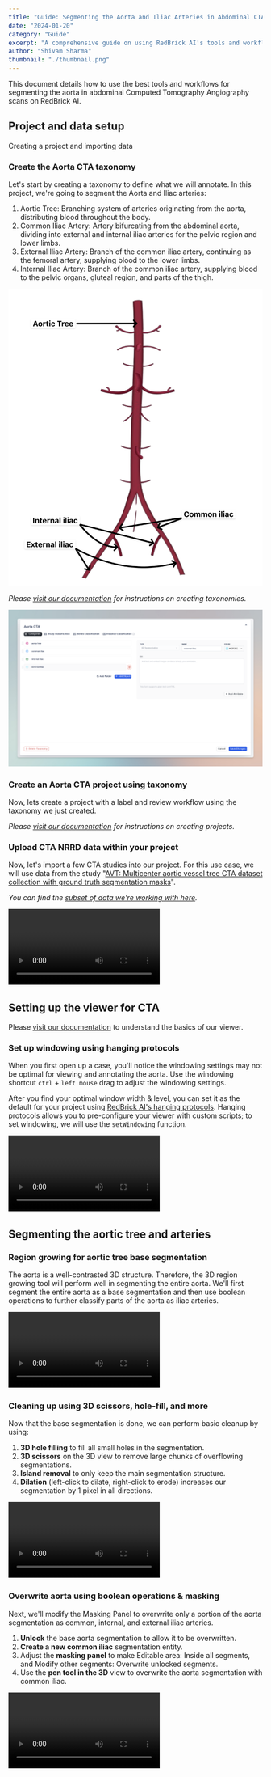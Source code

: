 ```yaml
---
title: "Guide: Segmenting the Aorta and Iliac Arteries in Abdominal CTA Scans"
date: "2024-01-20"
category: "Guide"
excerpt: "A comprehensive guide on using RedBrick AI's tools and workflows to segment the aorta and iliac arteries in abdominal CTA scans. Learn how to set up your project, use region growing for base segmentation, and apply boolean operations for detailed arterial classification."
author: "Shivam Sharma"
thumbnail: "./thumbnail.png"
---
```


This document details how to use the best tools and workflows for segmenting the aorta in abdominal Computed Tomography Angiography scans on RedBrick AI.

## Project and data setup

Creating a project and importing data

### Create the Aorta CTA taxonomy

Let's start by creating a taxonomy to define what we will annotate. In this project, we're going to segment the Aorta and Iliac arteries:

1. Aortic Tree: Branching system of arteries originating from the aorta, distributing blood throughout the body.
2. Common Iliac Artery: Artery bifurcating from the abdominal aorta, dividing into external and internal iliac arteries for the pelvic region and lower limbs.
3. External Iliac Artery: Branch of the common iliac artery, continuing as the femoral artery, supplying blood to the lower limbs.
4. Internal Iliac Artery: Branch of the common iliac artery, supplying blood to the pelvic organs, gluteal region, and parts of the thigh.

![Aorta anatomy](./image1.png)

_Please [visit our documentation](https://docs.redbrickai.com/projects/taxonomies) for instructions on creating taxonomies._

![Aorta taxonomy screenshot](./image2.png)

### Create an Aorta CTA project using taxonomy

Now, lets create a project with a label and review workflow using the taxonomy we just created.

_Please [visit our documentation](https://docs.redbrickai.com/projects/get-started-with-a-project) for instructions on creating projects._

### Upload CTA NRRD data within your project

Now, let's import a few CTA studies into our project. For this use case, we will use data from the study "[AVT: Multicenter aortic vessel tree CTA dataset collection with ground truth segmentation masks](https://pdf.sciencedirectassets.com/311593/1-s2.0-S2352340921X00078/1-s2.0-S2352340922000130/main.pdf?X-Amz-Security-Token=IQoJb3JpZ2luX2VjEFAaCXVzLWVhc3QtMSJGMEQCIADXffJtwQb%2BMnnQOfahSWipJs4JnFgujTnN%2F%2FpVPqlvAiAliFEMfIWKwad%2FKMdUgtYUqPLy6JJoVWEAW9a%2B559Tmyq8BQjo%2F%2F%2F%2F%2F%2F%2F%2F%2F%2F8BEAUaDDA1OTAwMzU0Njg2NSIMIguDL38VY8VW8iS1KpAFiVgR056SCtGXpQXuzRv23uOvQPgiqX0r5K%2BIgW3NplZYu1ptOrIeP42zhH3uFm%2FLdx9ZGaODhYG1XeYVh3SfSCRFMjClUArj15idxh44YW%2Fw%2BZUyvA7KGITP9uPBGlNeyvQ6UpZaQ3MT%2F355JbgXqbP6zxXtqvVVr6EcLo8B70AOg3hFROg%2Faj3vKlcl%2FYNthlgWEEARfEvQZcJ5sf19efA8Z6u%2FktmhcNcxInDqn9CQXvwFwM7V7WHe6iqz3N6x2tOn%2FtLnTv7Rt8gqA7t0QkeNXgtGeq4GRE2d8tzgv6yLDGD9jnPy8JulvQigez8MDw4sr4%2B2%2FUj8GsGL3HVEt%2FjYuN62tEI2YaG09xPvMxULknMvwHbWxuy%2FjXLyuc11eY724mUlEneo%2Fb33fWkC4G5fZlQ9ermqtvExB4fk9XiiP3a1vEkpb8uiJQbVTDCqmRzOEH7VUsNUQS9z4NA%2BGAlfK2etdd0oeB2SskrzBcyX5irjdveJlrXlho%2B%2BbD8WpBzaKihYEAbRnrdMtX0oGetK79mZf%2FbTQoZQhqWpQpXcw7qXTe3FWnjsutFxLaRTDCucM8kO6j2BMsDR0xut1HbiafcLuIYu5Q3D6viiW2%2FA6E%2BZtKFjvwryr9Zg9ywNrDs%2B6aGa8%2B9%2FHBt1fiUhr6bYONiqVcWB%2FwiK%2Bzh6XgVVATjfIJAWndmrENJx73zvELhJ2SMj7atO0nHp4OMMbPkaSOCiMrwxApRN3yhW4bGjW9mha%2BmnRxA%2BWHekEQ%2FZcMz0AakQwnNeD%2BVm08tITlRhBEZTx%2B8poeH2Ut5tEgiiaw42p3JMHdWipnYxa8s20qCL9IEBzNX0WO%2BUwzMoOgowGA9prQG%2FvIQb2oQ1%2Bcww8uTzrAY6sgFQ%2ByoY9W3CDB%2FZkWHa7sG7DbRB%2F%2Fc%2BEj2OKAG1EG%2FPk4vvEe%2BLDNc4J11ZGVU943FNuAxCD4YXDfS9v16P4K65KsVVj6TdN8nXxPNPN3SS%2Bk69XHXK9Ur3P8gDsa6ROBV5PA%2FC8DstygHTjoZ%2FWkuiQvHmePbFKlUNeA%2FQmXz8JfrYshN4BGvSc3IoIQTCYFhmwZUukq7ziIPf8TL3ZK1tZz2wgmoDwjCXq0J9%2FSensA67&X-Amz-Algorithm=AWS4-HMAC-SHA256&X-Amz-Date=20240109T082229Z&X-Amz-SignedHeaders=host&X-Amz-Expires=300&X-Amz-Credential=ASIAQ3PHCVTYW2P45QSP%2F20240109%2Fus-east-1%2Fs3%2Faws4_request&X-Amz-Signature=869fbc5dbba757a1a43b4ea24e99fb6da80712fc02f609127d5c220c73037902&hash=4f9c2d89531a4372eefff62e4b1bfbef772157f37474bb465ca32d84248e5454&host=68042c943591013ac2b2430a89b270f6af2c76d8dfd086a07176afe7c76c2c61&pii=S2352340922000130&tid=spdf-b4c50e98-eaa3-4dcc-a864-052a359f6d87&sid=0543106a35df274abe784e25dc52280bea17gxrqa&type=client&tsoh=d3d3LnNjaWVuY2VkaXJlY3QuY29t&ua=0b0d5d555403525b00&rr=842b45cf7cfbf490&cc=in)".

_You can find the [subset of data we're working with here](https://drive.google.com/drive/folders/1MeyLak24sJuZpgKK8I8ph8dI17Po-4H5)._

![Video 0](./video0.mp4)

## Setting up the viewer for CTA

Please [visit our documentation](https://docs.redbrickai.com/annotation-and-viewer/viewer-basics) to understand the basics of our viewer.

### Set up windowing using hanging protocols

When you first open up a case, you'll notice the windowing settings may not be optimal for viewing and annotating the aorta. Use the windowing shortcut `ctrl` + `left mouse` drag to adjust the windowing settings.

After you find your optimal window width & level, you can set it as the default for your project using [RedBrick AI's hanging protocols](https://docs.redbrickai.com/annotation/layout-and-multiple-volumes/custom-hanging-protocol). Hanging protocols allows you to pre-configure your viewer with custom scripts; to set windowing, we will use the `setWindowing` function.

![Video 1](./video1.mp4)

## Segmenting the aortic tree and arteries

### Region growing for aortic tree base segmentation

The aorta is a well-contrasted 3D structure. Therefore, the 3D region growing tool will perform well in segmenting the entire aorta. We'll first segment the entire aorta as a base segmentation and then use boolean operations to further classify parts of the aorta as iliac arteries.

![Video 2](./video2.mp4)

### Cleaning up using 3D scissors, hole-fill, and more

Now that the base segmentation is done, we can perform basic cleanup by using:

1. **3D hole filling** to fill all small holes in the segmentation.
2. **3D scissors** on the 3D view to remove large chunks of overflowing segmentations.
3. **Island removal** to only keep the main segmentation structure.
4. **Dilation** (left-click to dilate, right-click to erode) increases our segmentation by 1 pixel in all directions.

![Video 3](./video3.mp4)

### Overwrite aorta using boolean operations & masking

Next, we'll modify the Masking Panel to overwrite only a portion of the aorta segmentation as common, internal, and external iliac arteries.

1. **Unlock** the base aorta segmentation to allow it to be overwritten.
2. **Create a new common iliac** segmentation entity.
3. Adjust the **masking panel** to make Editable area: Inside all segments, and Modify other segments: Overwrite unlocked segments.
4. Use the **pen tool in the 3D** view to overwrite the aorta segmentation with common iliac.

![Video 4](./video4.mp4)
